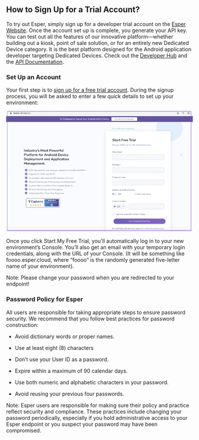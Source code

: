 ## How to Sign Up for a Trial Account?

To try out Esper, simply sign up for a developer trial account on the [Esper Website](https://esper.io/signup/). Once the account set up is complete, you generate your API key. You can test out all the features of our innovative platform—whether building out a kiosk, point of sale solution, or for an entirely new Dedicated Device category. It is the best platform designed for the Android application developer targeting Dedicated Devices. Check out the [Developer Hub](https://docs.esper.io/) and the [API Documentation](https://api.esper.io/).

### Set Up an Account

Your first step is to [sign up for a free trial account](https://esper.io/signup). During the signup process, you will be asked to enter a few quick details to set up your environment:

![Strat a free trial for Esper](./images/FreeTrial_Signup.png)

Once you click Start My Free Trial, you'll automatically log in to your new environment’s Console. You’ll also get an email with your temporary login credentials, along with the URL of your Console. (It will be something like foooo.esper.cloud, where “foooo” is the randomly generated five-letter name of your environment).

Note: Please change your password when you are redirected to your endpoint!

### Password Policy for Esper

All users are responsible for taking appropriate steps to ensure password security. We recommend that you follow best practices for password construction:

-   Avoid dictionary words or proper names.
    
-   Use at least eight (8) characters
    
-   Don’t use your User ID as a password.
    
-   Expire within a maximum of 90 calendar days.
    
-   Use both numeric and alphabetic characters in your password.
    
-   Avoid reusing your previous four passwords.
    

Note: Esper users are responsible for making sure their policy and practice reflect security and compliance. These practices include changing your password periodically, especially if you hold administrative access to your Esper endpoint or you suspect your password may have been compromised.
